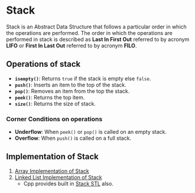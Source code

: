 # Stack 
Stack is an Abstract Data Structure that follows a particular order in which the operations are performed.
The order in which the operations are performed in stack is described as **Last In First Out**  referred to by acronym **LIFO** or **First In Last Out** referred to by acronym **FILO**.

## Operations of stack
- **`isempty()`**:  Returns `true` if the stack is empty else `false`.
- **`push()`**: Inserts an item to the top of the stack.
- **`pop()`**: Removes an item from the top the stack.
- **`peek()`**: Returns the top item.
- **`size()`**: Returns the size of stack.

### Corner Conditions on operations
- **Underflow**: When `peek()` or `pop()` is called on an empty stack.
- **Overflow**: When `push()` is called on a full stack.

## Implementation of Stack
1. [Array Implementation  of Stack](/14-Stack/02-Array-Implementation.md)
2. [Linked List Implementation of Stack](/14-Stack/03-Linked-List-Implementation.md)
   - Cpp provides built in [Stack STL](/03-Standard-Template-Library/05-Stack) also.